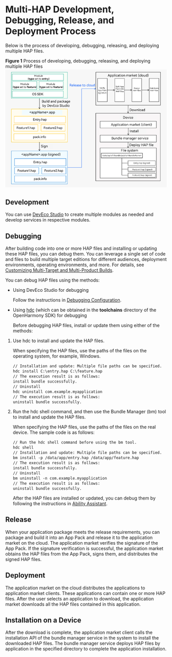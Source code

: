 # Multi-HAP Development, Debugging, Release, and Deployment Process

Below is the process of developing, debugging, releasing, and deploying multiple HAP files.

**Figure 1** Process of developing, debugging, releasing, and deploying multiple HAP files
![hap-release](figures/hap-release.png)

## Development
You can use [DevEco Studio](https://developer.harmonyos.com/en/develop/deveco-studio) to create multiple modules as needed and develop services in respective modules.

## Debugging
After building code into one or more HAP files and installing or updating these HAP files, you can debug them. You can leverage a single set of code and files to build multiple target editions for different audiences, deployment environments, operating environments, and more. For details, see [Customizing Multi-Target and Multi-Product Builds](https://developer.harmonyos.com/cn/docs/documentation/doc-guides-V3/customized-multi-targets-and-products-0000001430013853-V3?catalogVersion=V3).

You can debug HAP files using the methods:
* Using DevEco Studio for debugging

   Follow the instructions in [Debugging Configuration](https://developer.harmonyos.com/en/docs/documentation/doc-guides/ohos-debugging-and-running-0000001263040487#section10491183521520).

* Using [hdc](../../device-dev/subsystems/subsys-toolchain-hdc-guide.md) (which can be obtained in the **toolchains** directory of the OpenHarmony SDK) for debugging
   
   Before debugging HAP files, install or update them using either of the methods:

 1. Use hdc to install and update the HAP files.

    When specifying the HAP files, use the paths of the files on the operating system, for example, Windows.

    ```
    // Installation and update: Multiple file paths can be specified.
    hdc install C:\entry.hap C:\feature.hap
    // The execution result is as follows:
    install bundle successfully.
    // Uninstall
    hdc uninstall com.example.myapplication
    // The execution result is as follows:
    uninstall bundle successfully.
    ```
 
 2. Run the hdc shell command, and then use the Bundle Manager (bm) tool to install and update the HAP files.

    When specifying the HAP files, use the paths of the files on the real device. The sample code is as follows:
    
    ```
    // Run the hdc shell command before using the bm tool.
    hdc shell
    // Installation and update: Multiple file paths can be specified.
    bm install -p /data/app/entry.hap /data/app/feature.hap
    // The execution result is as follows:
    install bundle successfully.
    // Uninstall
    bm uninstall -n com.example.myapplication
    // The execution result is as follows:
    uninstall bundle successfully.
    ```
    After the HAP files are installed or updated, you can debug them by following the instructions in [Ability Assistant](../tools/aa-tool.md).

## Release
When your application package meets the release requirements, you can package and build it into an App Pack and release it to the application market on the cloud. The application market verifies the signature of the App Pack. If the signature verification is successful, the application market obtains the HAP files from the App Pack, signs them, and distributes the signed HAP files.

## Deployment
The application market on the cloud distributes the applications to application market clients. These applications can contain one or more HAP files. After the user selects an application to download, the application market downloads all the HAP files contained in this application.

## Installation on a Device
After the download is complete, the application market client calls the installation API of the bundle manager service in the system to install the downloaded HAP files. The bundle manager service deploys HAP files by application in the specified directory to complete the application installation.
